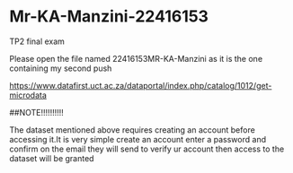 # Mr-KA-Manzini-22416153
TP2 final exam

Please open the file named 22416153MR-KA-Manzini as it is the one containing my second push

https://www.datafirst.uct.ac.za/dataportal/index.php/catalog/1012/get-microdata

##NOTE!!!!!!!!!!

The dataset mentioned above requires creating an account before accessing it.It is very simple create an account enter a password and confirm on the email they will send to verify ur account then access to the dataset will be granted
